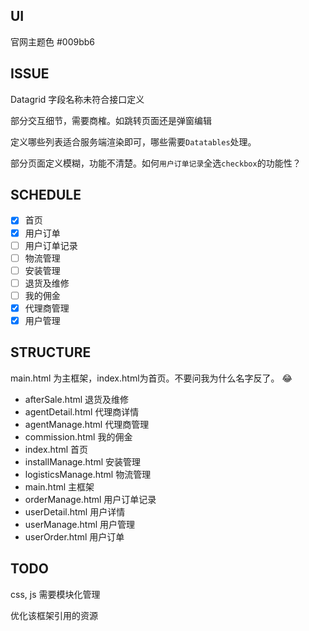 ## UI
官网主题色 #009bb6

## ISSUE
Datagrid 字段名称未符合接口定义

部分交互细节，需要商榷。如跳转页面还是弹窗编辑

定义哪些列表适合服务端渲染即可，哪些需要`Datatables`处理。

部分页面定义模糊，功能不清楚。如何`用户订单记录`全选`checkbox`的功能性？
## SCHEDULE
- [x] 首页
- [x] 用户订单
- [ ] 用户订单记录
- [ ] 物流管理
- [ ] 安装管理
- [ ] 退货及维修
- [ ] 我的佣金
- [x] 代理商管理
- [x] 用户管理

## STRUCTURE

main.html 为主框架，index.html为首页。不要问我为什么名字反了。 :joy:

- afterSale.html 退货及维修
- agentDetail.html 代理商详情
- agentManage.html 代理商管理
- commission.html 我的佣金
- index.html 首页
- installManage.html 安装管理
- logisticsManage.html 物流管理
- main.html 主框架
- orderManage.html 用户订单记录
- userDetail.html 用户详情
- userManage.html 用户管理
- userOrder.html 用户订单

## TODO

css, js 需要模块化管理

优化该框架引用的资源